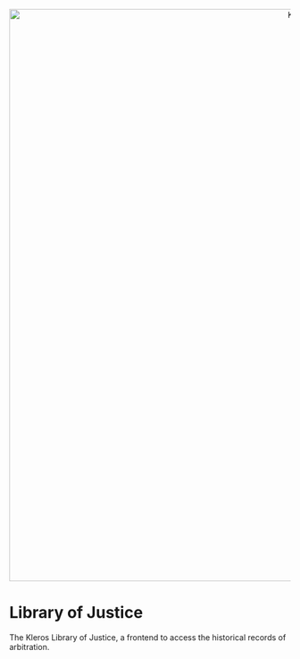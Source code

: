 <p align="center">
    <img alt="Kleros" src="https://cdn.kleros.link/ipfs/QmYw4ZPb5xjLDGStRMY1SqKu8tJRVquuB933oGZE3gRZd7" width="1024">
</p>

# Library of Justice
The Kleros Library of Justice, a frontend to access the historical records of arbitration.
